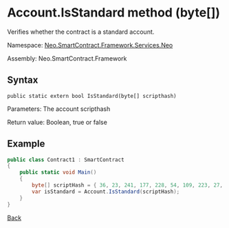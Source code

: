 # Account.IsStandard method (byte[])

Verifies whether the contract is a standard account.

Namespace: [Neo.SmartContract.Framework.Services.Neo](../../neo.md) 

Assembly: Neo.SmartContract.Framework

## Syntax

```
public static extern bool IsStandard(byte[] scripthash)
```

Parameters: The account scripthash

Return value: Boolean, true or false

## Example

```c#
public class Contract1 : SmartContract
{
    public static void Main()
    {
        byte[] scriptHash = { 36, 23, 241, 177, 228, 54, 109, 223, 27, 237, 139, 54, 207, 38, 132, 101, 172, 3, 10, 73 };
        var isStandard = Account.IsStandard(scriptHash);
    }
}
```

[Back](../Account.md)